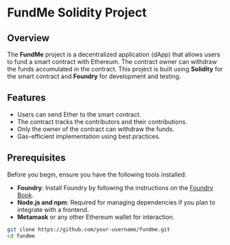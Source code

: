 # FundMe Solidity Project

## Overview

The **FundMe** project is a decentralized application (dApp) that allows users to fund a smart contract with Ethereum. The contract owner can withdraw the funds accumulated in the contract. This project is built using **Solidity** for the smart contract and **Foundry** for development and testing.

## Features

- Users can send Ether to the smart contract.
- The contract tracks the contributors and their contributions.
- Only the owner of the contract can withdraw the funds.
- Gas-efficient implementation using best practices.

## Prerequisites

Before you begin, ensure you have the following tools installed:

- **Foundry**: Install Foundry by following the instructions on the [Foundry Book](https://book.getfoundry.sh/).
- **Node.js and npm**: Required for managing dependencies if you plan to integrate with a frontend.
- **Metamask** or any other Ethereum wallet for interaction.

```bash
git clone https://github.com/your-username/fundme.git
cd fundme
